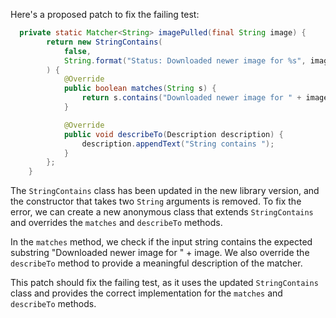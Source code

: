 Here's a proposed patch to fix the failing test:
```java
  private static Matcher<String> imagePulled(final String image) {
        return new StringContains(
            false,
            String.format("Status: Downloaded newer image for %s", image)
        ) {
            @Override
            public boolean matches(String s) {
                return s.contains("Downloaded newer image for " + image);
            }

            @Override
            public void describeTo(Description description) {
                description.appendText("String contains ");
            }
        };
    }
```
The `StringContains` class has been updated in the new library version, and the constructor that takes two `String` arguments is removed. To fix the error, we can create a new anonymous class that extends `StringContains` and overrides the `matches` and `describeTo` methods.

In the `matches` method, we check if the input string contains the expected substring "Downloaded newer image for " + image. We also override the `describeTo` method to provide a meaningful description of the matcher.

This patch should fix the failing test, as it uses the updated `StringContains` class and provides the correct implementation for the `matches` and `describeTo` methods.